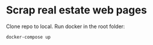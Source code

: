 # Scrap real estate web pages

Clone repo to local. Run docker in the root folder:  
```
docker-compose up
```